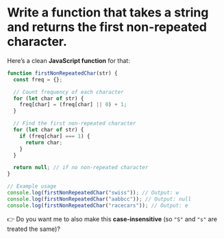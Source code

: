 # Write a function that takes a string and returns the first non-repeated character.

Here’s a clean **JavaScript function** for that:

```javascript
function firstNonRepeatedChar(str) {
  const freq = {};

  // Count frequency of each character
  for (let char of str) {
    freq[char] = (freq[char] || 0) + 1;
  }

  // Find the first non-repeated character
  for (let char of str) {
    if (freq[char] === 1) {
      return char;
    }
  }

  return null; // if no non-repeated character
}

// Example usage
console.log(firstNonRepeatedChar("swiss")); // Output: w
console.log(firstNonRepeatedChar("aabbcc")); // Output: null
console.log(firstNonRepeatedChar("racecars")); // Output: e
```

👉 Do you want me to also make this **case-insensitive** (so `"S"` and `"s"` are treated the same)?

